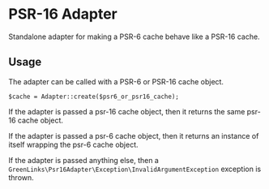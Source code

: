 # PSR-16 Adapter

Standalone adapter for making a PSR-6 cache behave like a PSR-16 cache.

## Usage

The adapter can be called with a PSR-6 or PSR-16 cache object.

    $cache = Adapter::create($psr6_or_psr16_cache);

If the adapter is passed a psr-16 cache object,
then it returns the same psr-16 cache object.

If the adapter is passed a psr-6 cache object,
then it returns an instance of itself wrapping the psr-6 cache object.

If the adapter is passed anything else, then a
`GreenLinks\Psr16Adapter\Exception\InvalidArgumentException`
exception is thrown.
